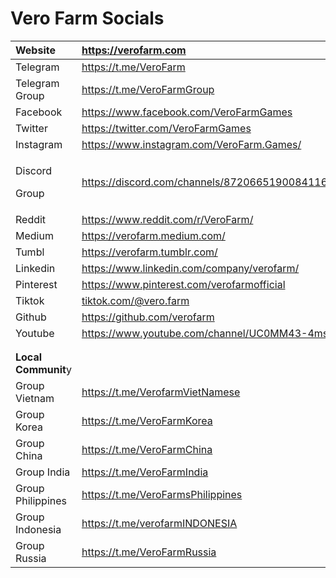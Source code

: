 # Vero Farm Socials

<table>
  <thead>
    <tr>
      <th style="text-align:left">Website</th>
      <th style="text-align:left"><a href="https://verofarm.com">https://verofarm.com</a>
      </th>
    </tr>
  </thead>
  <tbody>
    <tr>
      <td style="text-align:left">Telegram</td>
      <td style="text-align:left"><a href="https://t.me/VeroFarm">https://t.me/VeroFarm</a>
      </td>
    </tr>
    <tr>
      <td style="text-align:left">Telegram Group</td>
      <td style="text-align:left"><a href="https://t.me/VeroFarmGroup">https://t.me/VeroFarmGroup</a>
      </td>
    </tr>
    <tr>
      <td style="text-align:left">Facebook</td>
      <td style="text-align:left"><a href="https://www.facebook.com/VeroFarmGames">https://www.facebook.com/VeroFarmGames</a>
      </td>
    </tr>
    <tr>
      <td style="text-align:left">Twitter</td>
      <td style="text-align:left"><a href="https://twitter.com/VeroFarmGames">https://twitter.com/VeroFarmGames</a>
      </td>
    </tr>
    <tr>
      <td style="text-align:left">Instagram</td>
      <td style="text-align:left"><a href="https://www.instagram.com/VeroFarm.Games/">https://www.instagram.com/VeroFarm.Games/</a>
      </td>
    </tr>
    <tr>
      <td style="text-align:left">
        <p>Discord</p>
        <p>Group</p>
      </td>
      <td style="text-align:left"><a href="https://discord.com/channels/872066519008411699/872066519008411701">https://discord.com/channels/872066519008411699/872066519008411701</a>
      </td>
    </tr>
    <tr>
      <td style="text-align:left">Reddit</td>
      <td style="text-align:left"><a href="https://www.reddit.com/r/VeroFarm/">https://www.reddit.com/r/VeroFarm/</a>
      </td>
    </tr>
    <tr>
      <td style="text-align:left">Medium</td>
      <td style="text-align:left"><a href="https://verofarm.medium.com/">https://verofarm.medium.com/</a>
      </td>
    </tr>
    <tr>
      <td style="text-align:left">Tumbl</td>
      <td style="text-align:left"><a href="https://verofarm.tumblr.com/">https://verofarm.tumblr.com/</a>
      </td>
    </tr>
    <tr>
      <td style="text-align:left">Linkedin</td>
      <td style="text-align:left"><a href="https://www.linkedin.com/company/verofarm/">https://www.linkedin.com/company/verofarm/</a>
      </td>
    </tr>
    <tr>
      <td style="text-align:left">Pinterest</td>
      <td style="text-align:left"><a href="https://www.pinterest.com/verofarmofficial">https://www.pinterest.com/verofarmofficial</a>
      </td>
    </tr>
    <tr>
      <td style="text-align:left">Tiktok</td>
      <td style="text-align:left"><a href="https://tiktok.com/@vero.farm">tiktok.com/@vero.farm</a>
      </td>
    </tr>
    <tr>
      <td style="text-align:left">Github</td>
      <td style="text-align:left"><a href="https://github.com/verofarm">https://github.com/verofarm</a>
      </td>
    </tr>
    <tr>
      <td style="text-align:left">Youtube</td>
      <td style="text-align:left"><a href="https://www.youtube.com/channel/UC0MM43-4ms2frC_ZqdXs4Lw">https://www.youtube.com/channel/UC0MM43-4ms2frC_ZqdXs4Lw</a>
      </td>
    </tr>
    <tr>
      <td style="text-align:left"></td>
      <td style="text-align:left"></td>
    </tr>
    <tr>
      <td style="text-align:left"></td>
      <td style="text-align:left"></td>
    </tr>
    <tr>
      <td style="text-align:left"><b>Local Communit</b>y</td>
      <td style="text-align:left"></td>
    </tr>
    <tr>
      <td style="text-align:left">Group Vietnam</td>
      <td style="text-align:left"><a href="https://t.me/VerofarmVietNamese">https://t.me/VerofarmVietNamese</a>
      </td>
    </tr>
    <tr>
      <td style="text-align:left">Group Korea</td>
      <td style="text-align:left"><a href="https://t.me/VeroFarmKorea">https://t.me/VeroFarmKorea</a>
      </td>
    </tr>
    <tr>
      <td style="text-align:left">Group China</td>
      <td style="text-align:left"><a href="https://t.me/VeroFarmChina">https://t.me/VeroFarmChina</a>
      </td>
    </tr>
    <tr>
      <td style="text-align:left">Group India</td>
      <td style="text-align:left"><a href="https://t.me/VeroFarmIndia">https://t.me/VeroFarmIndia</a>
      </td>
    </tr>
    <tr>
      <td style="text-align:left">Group Philippines</td>
      <td style="text-align:left"><a href="https://t.me/VeroFarmsPhilippines">https://t.me/VeroFarmsPhilippines</a>
      </td>
    </tr>
    <tr>
      <td style="text-align:left">Group Indonesia</td>
      <td style="text-align:left"><a href="https://t.me/verofarmINDONESIA">https://t.me/verofarmINDONESIA</a>
      </td>
    </tr>
    <tr>
      <td style="text-align:left">Group Russia</td>
      <td style="text-align:left"><a href="https://t.me/VeroFarmRussia">https://t.me/VeroFarmRussia</a>
      </td>
    </tr>
  </tbody>
</table>

